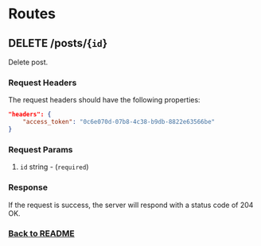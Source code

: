 # Routes

## DELETE /posts/{`id`}

Delete post.

### Request Headers

The request headers should have the following properties:

```json
"headers": {
    "access_token": "0c6e070d-07b8-4c38-b9db-8822e63566be"
}
```

### Request Params

1. `id` string - (`required`)

### Response

If the request is success, the server will respond with a status code of 204 OK.

### [Back to README](../../API.md#posts)

